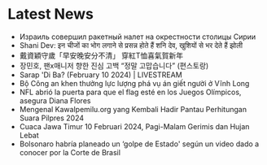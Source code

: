 # Latest News
-  Израиль совершил ракетный налет на окрестности столицы Сирии
-  Shani Dev: इन चीजों का भोग लगाने से प्रसन्न होते हैं शनि देव, खुशियों से भर देते हैं झोली
-  戴資穎守歲「早安晚安分不清」 穿紅T恤喜氣賀新年
-  장민호, 팬x매니저 향한 진심 고백 “정말 고맙습니다” (편스토랑)
-  Sarap 'Di Ba? (February 10 2024) | LIVESTREAM
-  Bộ Công an khen thưởng lực lượng phá vụ án giết người ở Vĩnh Long
-  NFL abrió la puerta para que el flag esté en los Juegos Olímpicos, asegura Diana Flores
-  Mengenal Kawalpemilu.org yang Kembali Hadir Pantau Perhitungan Suara Pilpres 2024
-  Cuaca Jawa Timur 10 Februari 2024, Pagi-Malam Gerimis dan Hujan Lebat
-  Bolsonaro habría planeado un ‘golpe de Estado' según un video dado a conocer por la Corte de Brasil
